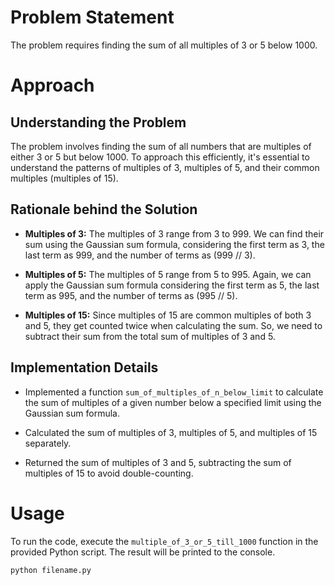 # Problem Statement

The problem requires finding the sum of all multiples of 3 or 5 below 1000.

# Approach

## Understanding the Problem

The problem involves finding the sum of all numbers that are multiples of either 3 or 5 but below 1000. To approach this efficiently, it's essential to understand the patterns of multiples of 3, multiples of 5, and their common multiples (multiples of 15).

## Rationale behind the Solution

- **Multiples of 3:** The multiples of 3 range from 3 to 999. We can find their sum using the Gaussian sum formula, considering the first term as 3, the last term as 999, and the number of terms as (999 // 3).
  
- **Multiples of 5:** The multiples of 5 range from 5 to 995. Again, we can apply the Gaussian sum formula considering the first term as 5, the last term as 995, and the number of terms as (995 // 5).

- **Multiples of 15:** Since multiples of 15 are common multiples of both 3 and 5, they get counted twice when calculating the sum. So, we need to subtract their sum from the total sum of multiples of 3 and 5.

## Implementation Details

- Implemented a function `sum_of_multiples_of_n_below_limit` to calculate the sum of multiples of a given number below a specified limit using the Gaussian sum formula.
  
- Calculated the sum of multiples of 3, multiples of 5, and multiples of 15 separately.
  
- Returned the sum of multiples of 3 and 5, subtracting the sum of multiples of 15 to avoid double-counting.

# Usage

To run the code, execute the `multiple_of_3_or_5_till_1000` function in the provided Python script. The result will be printed to the console.

```bash
python filename.py
```